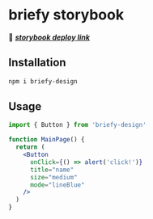 # briefy storybook

🔗 _**<a href="https://briefy-storybook.vercel.app">storybook deploy link</a>**_

## Installation
```bash
npm i briefy-design
```

## Usage

```jsx
import { Button } from 'briefy-design'

function MainPage() {
  return (
    <Button
      onClick={() => alert('click!')}
      title="name"
      size="medium"
      mode="lineBlue"
    />
  )
}
```

